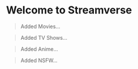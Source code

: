 # Welcome to Streamverse

> Added Movies...

> Added TV Shows...

> Added Anime...

> Added NSFW...
